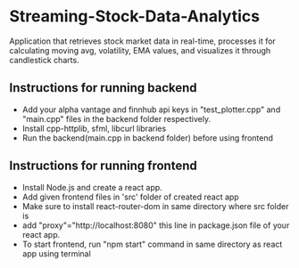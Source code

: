 # Streaming-Stock-Data-Analytics
Application that retrieves stock market data in real-time, processes it for calculating moving avg, volatility, EMA values, and visualizes it through candlestick charts.

## Instructions for running backend

* Add your alpha vantage and finnhub api keys in "test_plotter.cpp" and "main.cpp" files in the backend folder respectively.
* Install cpp-httplib, sfml, libcurl libraries
* Run the backend(main.cpp in backend folder) before using frontend

## Instructions for running frontend

* Install Node.js and create a react app.
* Add given frontend files in 'src' folder of created react app
* Make sure to install react-router-dom in same directory where src folder is
* add "proxy"="http://localhost:8080" this line in package.json file of your react app.
* To start frontend, run "npm start" command in same directory as react app using terminal 

